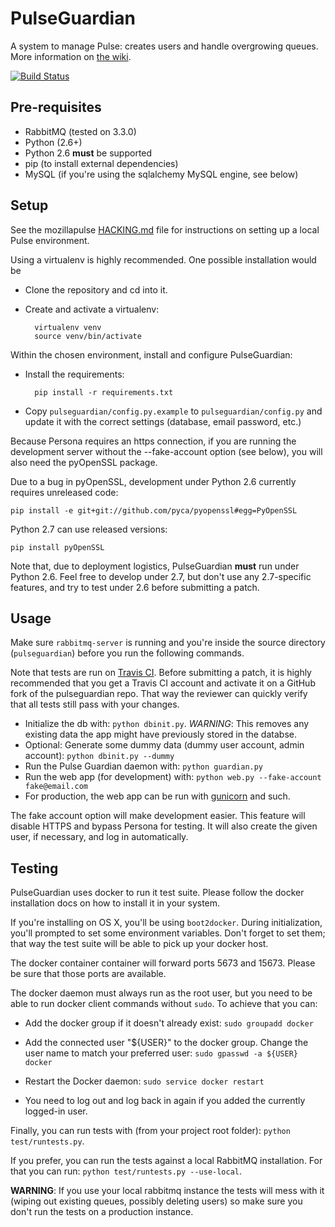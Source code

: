 # PulseGuardian

A system to manage Pulse: creates users and handle overgrowing queues. More
information on [the wiki][].

[![Build Status](https://travis-ci.org/mozilla/pulseguardian.svg?branch=master)](https://travis-ci.org/mozilla/pulseguardian)

## Pre-requisites

* RabbitMQ (tested on 3.3.0)
* Python (2.6+)
 * Python 2.6 **must** be supported
* pip (to install external dependencies)
* MySQL (if you're using the sqlalchemy MySQL engine, see below)

## Setup

See the mozillapulse [HACKING.md][] file for instructions on setting
up a local Pulse environment.

Using a virtualenv is highly recommended. One possible installation would be

* Clone the repository and cd into it.
* Create and activate a virtualenv:

  ```
    virtualenv venv
    source venv/bin/activate
  ```

Within the chosen environment, install and configure PulseGuardian:

* Install the requirements:

  ```
    pip install -r requirements.txt
  ```

* Copy `pulseguardian/config.py.example` to `pulseguardian/config.py` and
  update it with the correct settings (database, email password, etc.)

Because Persona requires an https connection, if you are running the
development server without the --fake-account option (see below), you
will also need the pyOpenSSL package.

Due to a bug in pyOpenSSL, development under Python 2.6 currently
requires unreleased code:

    pip install -e git+git://github.com/pyca/pyopenssl#egg=PyOpenSSL

Python 2.7 can use released versions:

    pip install pyOpenSSL

Note that, due to deployment logistics, PulseGuardian **must** run under
Python 2.6. Feel free to develop under 2.7, but don't use any
2.7-specific features, and try to test under 2.6 before submitting a
patch.

## Usage

Make sure `rabbitmq-server` is running and you're inside the source directory
(`pulseguardian`) before you run the following commands.

Note that tests are run on [Travis CI][]. Before submitting a patch,
it is highly recommended that you get a Travis CI account and
activate it on a GitHub fork of the pulseguardian repo. That way the
reviewer can quickly verify that all tests still pass with your changes.

* Initialize the db with: `python dbinit.py`. *WARNING*: This removes any
  existing data the app might have previously stored in the databse.
* Optional: Generate some dummy data (dummy user account, admin account):
  `python dbinit.py --dummy`
* Run the Pulse Guardian daemon with: `python guardian.py`
* Run the web app (for development) with:
  `python web.py --fake-account fake@email.com`
* For production, the web app can be run with [gunicorn][] and such.

The fake account option will make development easier. This feature will
disable HTTPS and bypass Persona for testing. It will also create the
given user, if necessary, and log in automatically.

## Testing

PulseGuardian uses docker to run it test suite. Please follow the 
docker installation docs on how to install it in your system. 

If you're installing on OS X, you'll be using `boot2docker`. During
initialization, you'll prompted to set some environment variables. Don't forget
to set them; that way the test suite will be able to pick up your docker host.

The docker container container will forward ports 5673 and 15673. Please be
sure that those ports are available.

The docker daemon must always run as the root user, but you need to be able to
run docker client commands without `sudo`. To achieve that you can:

* Add the docker group if it doesn't already exist:  `sudo groupadd docker`

* Add the connected user "${USER}" to the docker group. Change the user name
to match your preferred user:  `sudo gpasswd -a ${USER} docker`

* Restart the Docker daemon:  `sudo service docker restart`

* You need to log out and log back in again if you added the currently logged-in
user.

Finally, you can run tests with (from your project root folder): 
`python test/runtests.py`. 

If you prefer, you can run the tests against a local RabbitMQ installation. For
that you can run: `python test/runtests.py --use-local`.

**WARNING**: If you use your local rabbitmq instance the tests will mess with it
(wiping out existing queues, possibly deleting users) so make sure you don't 
run the tests on a production instance.

[the wiki]: https://wiki.mozilla.org/Auto-tools/Projects/Pulse/PulseGuardian
[HACKING.md]: https://hg.mozilla.org/automation/mozillapulse/file/tip/HACKING.md
[Travis CI]: https://travis-ci.org/mozilla/pulseguardian
[gunicorn]: https://www.digitalocean.com/community/articles/how-to-deploy-python-wsgi-apps-using-gunicorn-http-server-behind-nginx
[Docker installation]: https://docs.docker.com/installation/#installation